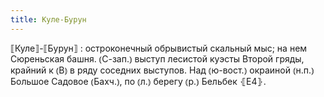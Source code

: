 ```yaml
---
title: Куле-Бурун
---
```


⟦Куле⟧-⟦Бурун⟧
: остроконечный обрывистый скальный мыс; на нем Сюреньская башня. ⦅С-зап.⦆ выступ лесистой куэсты Второй гряды, крайний к ⦅В⦆ в ряду соседних выступов. Над ⦅ю-вост.⦆ окраиной ⦅н.п.⦆ Большое Садовое ⦅Бахч.⦆, по ⦅л.⦆ берегу ⦅р.⦆ Бельбек ⦃Е4⦄.
